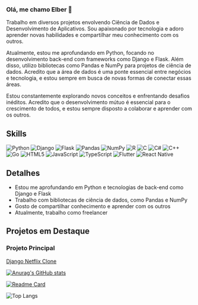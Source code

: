 ### Olá, me chamo Elber 👋

Trabalho em diversos projetos envolvendo Ciência de Dados e Desenvolvimento de Aplicativos. Sou apaixonado por tecnologia e adoro aprender novas habilidades e compartilhar meu conhecimento com os outros.

Atualmente, estou me aprofundando em Python, focando no desenvolvimento back-end com frameworks como Django e Flask. Além disso, utilizo bibliotecas como Pandas e NumPy para projetos de ciência de dados. Acredito que a área de dados é uma ponte essencial entre negócios e tecnologia, e estou sempre em busca de novas formas de conectar essas áreas.

Estou constantemente explorando novos conceitos e enfrentando desafios inéditos. Acredito que o desenvolvimento mútuo é essencial para o crescimento de todos, e estou sempre disposto a colaborar e aprender com os outros.

## Skills
![Python](https://img.shields.io/badge/Python-FFD43B?style=for-the-badge&logo=python&logoColor=blue)
![Django](https://img.shields.io/badge/Django-092E20?style=for-the-badge&logo=django&logoColor=white)
![Flask](https://img.shields.io/badge/Flask-000000?style=for-the-badge&logo=flask&logoColor=white)
![Pandas](https://img.shields.io/badge/Pandas-150458?style=for-the-badge&logo=pandas&logoColor=white)
![NumPy](https://img.shields.io/badge/NumPy-013243?style=for-the-badge&logo=numpy&logoColor=white)
![R](https://img.shields.io/badge/R-276DC3?style=for-the-badge&logo=r&logoColor=white)
![C](https://img.shields.io/badge/C-00599C?style=for-the-badge&logo=c&logoColor=white)
![C#](https://img.shields.io/badge/C%23-239120?style=for-the-badge&logo=csharp&logoColor=white)
![C++](https://img.shields.io/badge/C%2B%2B-00599C?style=for-the-badge&logo=c%2B%2B&logoColor=white)
![Go](https://img.shields.io/badge/Go-00ADD8?style=for-the-badge&logo=go&logoColor=white)
![HTML5](https://img.shields.io/badge/HTML5-E34F26?style=for-the-badge&logo=html5&logoColor=white)
![JavaScript](https://img.shields.io/badge/JavaScript-323330?style=for-the-badge&logo=javascript&logoColor=F7DF1E)
![TypeScript](https://img.shields.io/badge/TypeScript-007ACC?style=for-the-badge&logo=typescript&logoColor=white)
![Flutter](https://img.shields.io/badge/Flutter-02569B?style=for-the-badge&logo=flutter&logoColor=white)
![React Native](https://img.shields.io/badge/React_Native-20232A?style=for-the-badge&logo=react&logoColor=61DAFB)

## Detalhes
- Estou me aprofundando em Python e tecnologias de back-end como Django e Flask
- Trabalho com bibliotecas de ciência de dados, como Pandas e NumPy
- Gosto de compartilhar conhecimento e aprender com os outros
- Atualmente, trabalho como freelancer

## Projetos em Destaque

### Projeto Principal
[Django Netflix Clone](https://github.com/Elberscorrea/django-netflix-clone)

[![Anurag's GitHub stats](https://github-readme-stats.vercel.app/api?username=elbercorrea44&show_icons=true&theme=radical)](https://github.com/anuraghazra/github-readme-stats)

[![Readme Card](https://github-readme-stats.vercel.app/api/pin/?username=elbercorrea44&repo=calculadora&theme=radical)](https://github.com/anuraghazra/github-readme-stats)

![Top Langs](https://github-readme-stats.vercel.app/api/top-langs/?username=elbercorrea44&langs_count=8&theme=radical)
